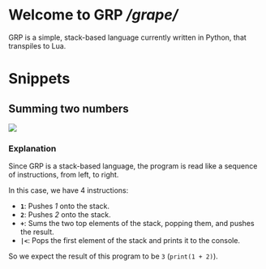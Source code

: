 # Welcome to GRP */grape/*

GRP is a simple, stack-based language currently written in Python, that transpiles to Lua.

# Snippets

## Summing two numbers
<img src=https://github.com/piravelha/GRP-language/assets/140568241/e32d7564-8be1-4012-996b-754ca421ff49>

### Explanation
Since GRP is a stack-based language, the program is read like a sequence of instructions, from left, to right.

In this case, we have 4 instructions:
- **`1`**: Pushes *1* onto the stack.
- **`2`**: Pushes *2* onto the stack.
- **`+`**: Sums the two top elements of the stack, popping them, and pushes the result.
- **`|<`**: Pops the first element of the stack and prints it to the console.

So we expect the result of this program to be `3` (`print(1 + 2)`).
